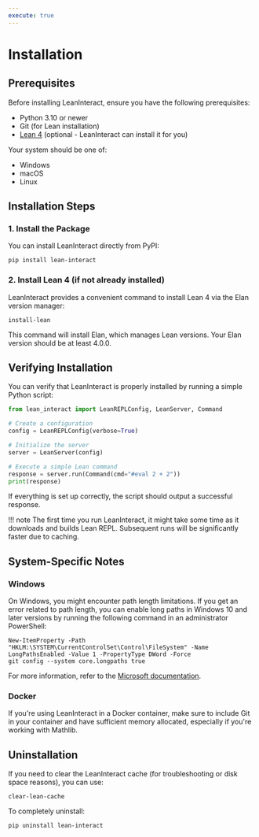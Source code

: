 ```yaml
---
execute: true
---
```


# Installation

## Prerequisites

Before installing LeanInteract, ensure you have the following prerequisites:

- Python 3.10 or newer
- Git (for Lean installation)
- [Lean 4](https://leanprover-community.github.io/get_started.html) (optional - LeanInteract can install it for you)

Your system should be one of:

- Windows
- macOS
- Linux

## Installation Steps

### 1. Install the Package

You can install LeanInteract directly from PyPI:

```
pip install lean-interact
```

### 2. Install Lean 4 (if not already installed)

LeanInteract provides a convenient command to install Lean 4 via the Elan version manager:

```
install-lean
```

This command will install Elan, which manages Lean versions. Your Elan version should be at least 4.0.0.

## Verifying Installation

You can verify that LeanInteract is properly installed by running a simple Python script:

```python tags=["execute"]
from lean_interact import LeanREPLConfig, LeanServer, Command

# Create a configuration
config = LeanREPLConfig(verbose=True)

# Initialize the server
server = LeanServer(config)

# Execute a simple Lean command
response = server.run(Command(cmd="#eval 2 + 2"))
print(response)
```

If everything is set up correctly, the script should output a successful response.

!!! note
    The first time you run LeanInteract, it might take some time as it downloads and builds Lean REPL. Subsequent runs will be significantly faster due to caching.

## System-Specific Notes

### Windows

On Windows, you might encounter path length limitations. If you get an error related to path length, you can enable long paths in Windows 10 and later versions by running the following command in an administrator PowerShell:

```
New-ItemProperty -Path "HKLM:\SYSTEM\CurrentControlSet\Control\FileSystem" -Name LongPathsEnabled -Value 1 -PropertyType DWord -Force
git config --system core.longpaths true
```

For more information, refer to the [Microsoft documentation](https://learn.microsoft.com/en-us/windows/win32/fileio/maximum-file-path-limitation).

### Docker

If you're using LeanInteract in a Docker container, make sure to include Git in your container and have sufficient memory allocated, especially if you're working with Mathlib.

## Uninstallation

If you need to clear the LeanInteract cache (for troubleshooting or disk space reasons), you can use:

```
clear-lean-cache
```

To completely uninstall:

```
pip uninstall lean-interact
```
